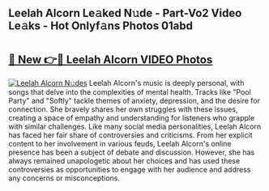 ## Leelah Alcorn Le𝚊ked N𝚞de - Part-Vo2 Video Le𝚊ks - Hot Onlyf𝚊ns Photos 01abd

# <h2><a href="http://ab79770.deff.icu/?id=Leelah+Alcorn">🔗 New 👉🔴 Leelah Alcorn VIDEO Photos</a></h2>

[![Leelah Alcorn N𝚞des](https://i.imgur.com/rIISA9y.gif)](http://ab79770.deff.icu/?id=Leelah+Alcorn)
Leelah Alcorn's music is deeply personal, with songs that delve into the complexities of mental health. Tracks like "Pool Party" and "Softly" tackle themes of anxiety, depression, and the desire for connection. She bravely shares her own struggles with these issues, creating a space of empathy and understanding for listeners who grapple with similar challenges. Like many social media personalities, Leelah Alcorn has faced her fair share of controversies and criticisms. From her explicit content to her involvement in various feuds, Leelah Alcorn's online presence has been a subject of debate and discussion. However, she has always remained unapologetic about her choices and has used these controversies as opportunities to engage with her audience and address any concerns or misconceptions.

